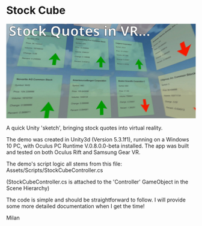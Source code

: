 # Stock Cube
![Stock Cube](stock-cube.jpg)

A quick Unity 'sketch', bringing stock quotes into virtual reality.

The demo was created in Unity3d (Version 5.3.1f1), running on a Windows 10 PC, with Oculus PC Runtime V.0.8.0.0-beta installed.
The app was built and tested on both Oculus Rift and Samsung Gear VR. 


The demo's script logic all stems from this file:  
Assets/Scripts/StockCubeController.cs

(StockCubeController.cs is attached to the 'Controller' GameObject in the Scene Hierarchy)

The code is simple and should be straightforward to follow.
I will provide some more detailed documentation when I get the time!

Milan
